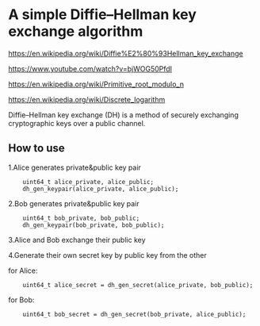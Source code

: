 # A simple Diffie–Hellman key exchange algorithm

https://en.wikipedia.org/wiki/Diffie%E2%80%93Hellman_key_exchange

https://www.youtube.com/watch?v=bjWOG50PfdI

https://en.wikipedia.org/wiki/Primitive_root_modulo_n

https://en.wikipedia.org/wiki/Discrete_logarithm

Diffie–Hellman key exchange (DH) is a method of securely exchanging cryptographic keys over a public channel.

## How to use

1.Alice generates private&public key pair
```
    uint64_t alice_private, alice_public;
    dh_gen_keypair(alice_private, alice_public);
```
2.Bob generates private&public key pair
```
    uint64_t bob_private, bob_public;
    dh_gen_keypair(bob_private, bob_public);
```

3.Alice and Bob exchange their public key

4.Generate their own secret key by public key from the other

for Alice:
```
    uint64_t alice_secret = dh_gen_secret(alice_private, bob_public);
```
for Bob:
```
    uint64_t bob_secret = dh_gen_secret(bob_private, alice_public);
```
